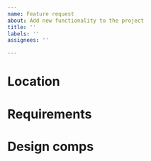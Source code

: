 ```yaml
---
name: Feature request
about: Add new functionality to the project
title: ''
labels: ''
assignees: ''

---
```


# Location

# Requirements

# Design comps